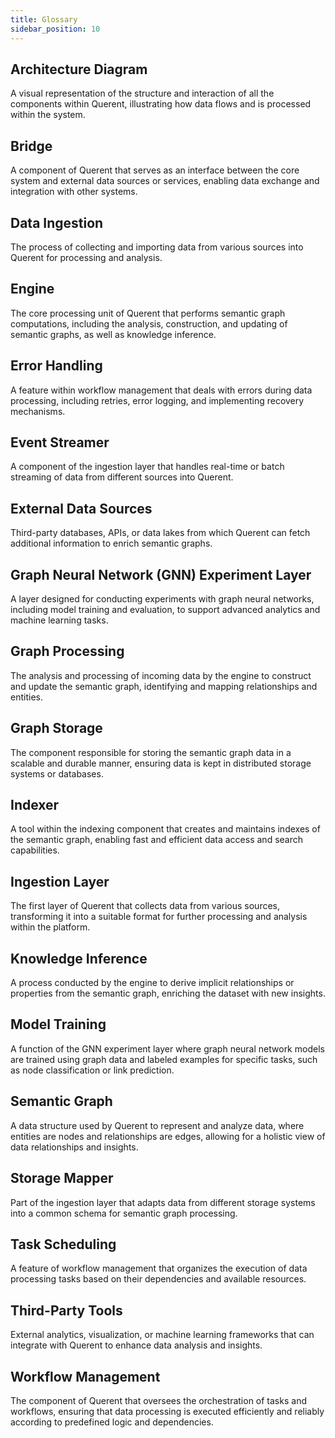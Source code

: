 ```yaml
---
title: Glossary
sidebar_position: 10
---
```


## **Architecture Diagram**  
A visual representation of the structure and interaction of all the components within Querent, illustrating how data flows and is processed within the system.

## **Bridge**  
A component of Querent that serves as an interface between the core system and external data sources or services, enabling data exchange and integration with other systems.

## **Data Ingestion**  
The process of collecting and importing data from various sources into Querent for processing and analysis.

## **Engine**  
The core processing unit of Querent that performs semantic graph computations, including the analysis, construction, and updating of semantic graphs, as well as knowledge inference.

## **Error Handling**  
A feature within workflow management that deals with errors during data processing, including retries, error logging, and implementing recovery mechanisms.

## **Event Streamer**  
A component of the ingestion layer that handles real-time or batch streaming of data from different sources into Querent.

## **External Data Sources**  
Third-party databases, APIs, or data lakes from which Querent can fetch additional information to enrich semantic graphs.

## **Graph Neural Network (GNN) Experiment Layer**  
A layer designed for conducting experiments with graph neural networks, including model training and evaluation, to support advanced analytics and machine learning tasks.

## **Graph Processing**  
The analysis and processing of incoming data by the engine to construct and update the semantic graph, identifying and mapping relationships and entities.

## **Graph Storage**  
The component responsible for storing the semantic graph data in a scalable and durable manner, ensuring data is kept in distributed storage systems or databases.

## **Indexer**  
A tool within the indexing component that creates and maintains indexes of the semantic graph, enabling fast and efficient data access and search capabilities.

## **Ingestion Layer**  
The first layer of Querent that collects data from various sources, transforming it into a suitable format for further processing and analysis within the platform.

## **Knowledge Inference**  
A process conducted by the engine to derive implicit relationships or properties from the semantic graph, enriching the dataset with new insights.

## **Model Training**  
A function of the GNN experiment layer where graph neural network models are trained using graph data and labeled examples for specific tasks, such as node classification or link prediction.

## **Semantic Graph**  
A data structure used by Querent to represent and analyze data, where entities are nodes and relationships are edges, allowing for a holistic view of data relationships and insights.

## **Storage Mapper**  
Part of the ingestion layer that adapts data from different storage systems into a common schema for semantic graph processing.

## **Task Scheduling**  
A feature of workflow management that organizes the execution of data processing tasks based on their dependencies and available resources.

## **Third-Party Tools**  
External analytics, visualization, or machine learning frameworks that can integrate with Querent to enhance data analysis and insights.

## **Workflow Management**  
The component of Querent that oversees the orchestration of tasks and workflows, ensuring that data processing is executed efficiently and reliably according to predefined logic and dependencies.
